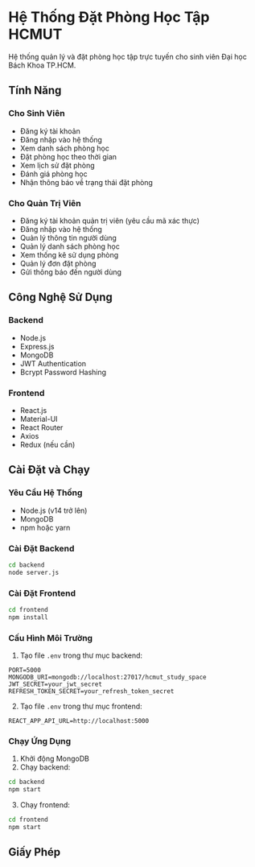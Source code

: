 # Hệ Thống Đặt Phòng Học Tập HCMUT

Hệ thống quản lý và đặt phòng học tập trực tuyến cho sinh viên Đại học Bách Khoa TP.HCM.

## Tính Năng

### Cho Sinh Viên
- Đăng ký tài khoản
- Đăng nhập vào hệ thống
- Xem danh sách phòng học
- Đặt phòng học theo thời gian
- Xem lịch sử đặt phòng
- Đánh giá phòng học
- Nhận thông báo về trạng thái đặt phòng

### Cho Quản Trị Viên
- Đăng ký tài khoản quản trị viên (yêu cầu mã xác thực)
- Đăng nhập vào hệ thống
- Quản lý thông tin người dùng
- Quản lý danh sách phòng học
- Xem thống kê sử dụng phòng
- Quản lý đơn đặt phòng
- Gửi thông báo đến người dùng

## Công Nghệ Sử Dụng

### Backend
- Node.js
- Express.js
- MongoDB
- JWT Authentication
- Bcrypt Password Hashing

### Frontend
- React.js
- Material-UI
- React Router
- Axios
- Redux (nếu cần)

## Cài Đặt và Chạy

### Yêu Cầu Hệ Thống
- Node.js (v14 trở lên)
- MongoDB
- npm hoặc yarn

### Cài Đặt Backend
```bash
cd backend
node server.js
```

### Cài Đặt Frontend
```bash
cd frontend
npm install
```

### Cấu Hình Môi Trường
1. Tạo file `.env` trong thư mục backend:
```
PORT=5000
MONGODB_URI=mongodb://localhost:27017/hcmut_study_space
JWT_SECRET=your_jwt_secret
REFRESH_TOKEN_SECRET=your_refresh_token_secret
```

2. Tạo file `.env` trong thư mục frontend:
```
REACT_APP_API_URL=http://localhost:5000
```

### Chạy Ứng Dụng
1. Khởi động MongoDB
2. Chạy backend:
```bash
cd backend
npm start
```
3. Chạy frontend:
```bash
cd frontend
npm start
```

## Giấy Phép
